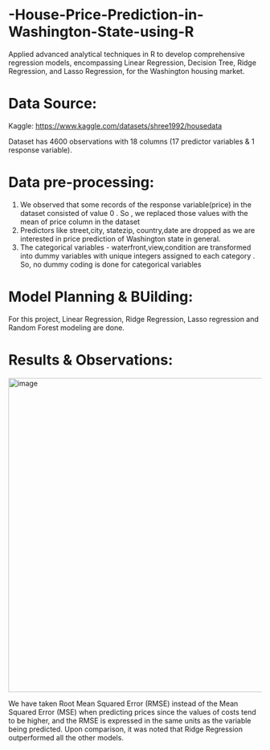 # -House-Price-Prediction-in-Washington-State-using-R
Applied advanced analytical techniques in R to develop comprehensive regression models, encompassing Linear Regression, Decision Tree, Ridge Regression, and Lasso Regression, for the Washington housing market. 

# Data Source:
Kaggle: https://www.kaggle.com/datasets/shree1992/housedata

Dataset has 4600 observations with 18 columns (17 predictor variables & 1 response variable). 

# Data pre-processing:
1. We observed that some records of the response variable(price) in the dataset consisted of
value 0 . So , we replaced those values with the mean of price column in the dataset
2. Predictors like street,city, statezip, country,date are dropped as we are interested in price
prediction of Washington state in general.
3. The categorical variables - waterfront,view,condition are transformed into dummy
variables with unique integers assigned to each category . So, no dummy coding is done
for categorical variables

# Model Planning & BUilding:
For this project, Linear Regression, Ridge Regression, Lasso regression and Random Forest modeling are done. 

# Results & Observations:
<img width="626" alt="image" src="https://github.com/Nishu1996/-House-Price-Prediction-in-Washington-State-using-R/assets/26360936/df421d4a-320b-41f2-b51e-2d5b9ab085a0">

We have taken Root Mean Squared Error (RMSE) instead of the Mean Squared Error (MSE) when predicting prices since the values of costs tend to be higher, and the RMSE is expressed in the same units as the variable being predicted.
Upon comparison, it was noted that Ridge Regression outperformed all the other models.

